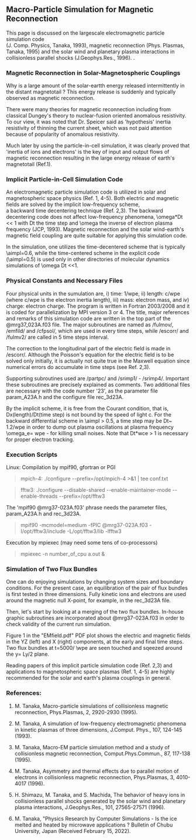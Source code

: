 ## Macro-Particle Simulation for Magnetic Reconnection ## 

This page is discussed on the largescale electromagnetic particle simulation code  
(J. Comp. Physics, Tanaka, 1993), magnetic reconnection (Phys. Plasmas, Tanaka, 1995)
and the solar wind and planetary plasma interactions in collisionless parallel shocks (J.Geophys.Res., 1996).
. 
### Magnetic Reconnection in Solar-Magnetospheric Couplings ###

Why is a large amount of the solar-eartth energy released intermittently 
in the distant magnetotail ? This energy release is suddenly and typically observed 
as magnetic reconnection. 

There were many theories for magnetic reconnection including from classical Dungey's 
theory to nuclear-fusion oriented anomalous resistivity. To our view, it was noted 
that Dr. Speicer said as 'hypothesis' inertia resistivity of thinning the current sheet,
which was not paid attention because of popularity of anomalous resistivity. 

Much later by using the particle-in-cell simulation, it was clearly proved 
that 'inertia of ions and electrons' is the key of input and output flows of 
magnetic reconnection resulting in the large energy release of earth's magnetotail (Ref.1).

### Implicit Particle-in-Cell Simulation Code ###

An electromagnetic particle simulation code is utilized in solar and magnetospheric 
space physics (Ref. 1, 4-5). 
Both electric and magnetic fields are solved by the implicit low-frequency scheme,   
a backward time decentering technique (Ref. 2,3). 
The backward decentering code does not affect low-frequency phenomena, 
\omega*Dt << 1 with Dt the time step and \omega the inverse of electron plasma 
frequency (JCP, 1993).
Magnetic reconnection and the solar wind-earth's magnetic field coupling 
are quite suitable for applying this simulation code.

In the simulation, one utilizes the time-decentered scheme that is typically \aimpl=0.6, 
while the time-centered scheme in the explicit code (\aimpl=0.5) is used 
only in other directories of molecular dynamics simulations of \omega Dt <<1.

### Physical Constants and Necessary Files ###

Four physical units in the sumulation are, i) time: 1/wpe, ii) length: c/wpe 
 (where c/wpe is the electron inertia length), iii) mass: electron mass, and 
iv) charge: electron charge. 
The program is written in Fortran 2003/2008 and it is coded for parallelization 
by MPI version 3 or 4.
The title, major references and remarks of this simulation code are written 
in the top part of the @mrg37_023A.f03 file.
The major subroutines are named as /fulmov/, /emfild/ and /cfpsol/, which are used 
in every time steps, while /escorr/ and /fulmv2/ are called in 5 time steps interval. 

The correction to the longitudinal part of the electric field is made in /escorr/. 
Although the Poisson's equation for the electric field is to be solved only initially, 
it is actually not quite true in the Maxwell equation since numerical errors 
do accumulate in time steps (see Ref. 2,3).

Supporting subroutines used are /partpc/ and /srimp1/ - /srimp4/. 
Important these subroutines are precisely explained as comments.
Two additional files are necessary with the code number  '23', 
as the parameter file param_A23A.h and the configure file rec_3d23A.

By the implicit scheme, it is free from the Courant condition, that is, 
Dx(length)/Dt(time step) is not bound by the speed of light c. 
For the backward differential scheme in \aimpl > 0.5, a time step may be 
Dt~ 1.2/wpe in order to dump out plasma oscillations at plasma frequency 
\omega_e= wpe - for killing small noises. 
Note that Dt*wce > 1 is necessary for proper electron tracking.

### Execution Scripts ###

Linux: Compilation by mpif90, gfortran or PGI

 > mpich-4: ./configure --prefix=/opt/mpich-4 >&1 | tee conf.txt

 > fftw3: ./configure --disable-shared --enable-maintainer-mode --enable-threads --prefix=/opt/fftw3

The 'mpif90 @mrg37-023A.f03' phrase needs the parameter files,
param_A23A.h and rec_3d23A.

 > mpif90 -mcmodel=medium -fPIC @mrg37-023A.f03 -I/opt/fftw3/include -L/opt/fftw3/lib -lfftw3

Execution by mpiexec (may need some tens of co-processors)

 > mpiexec -n number_of_cpu a.out &

### Simulation of Two Flux Bundles ###

One can do enjoying simulations by changing system sizes and boundary conditions. 
For the present case, an equilibration of the pair of flux bundles is first tested 
in three dimensions. 
Fully kinetic ions and electrons are used around the magnetic null X-point, 
for example, in the rec_3d23A file. 

Then, let's start by looking at a merging of the two flux bundles. 
In-house graphic subroutines are incorporated about @mrg37-023A.f03 
in order to check validity of the current run simulation. 

Figure 1 in the "EMfield.pdf" PDF plot shows the electric and magnetic fields 
in the YZ (left) and X (right) components, at the early and final time steps. 
Two flux bundles at t=5000/ \wpe are seen touched and sqeezed around the y= Ly/2 plane. 

Reading papers of this implicit particle simulation code (Ref. 2,3) and 
applications to magnetospheric space plasmas (Ref. 1, 4-5) are highly recommended 
for the solar and earth's plasma couplings in general.


### References: ###

1. M. Tanaka, Macro-particle simulations of collisionless magnetic reconnection, 
Phys.Plasmas, 2, 2920-2930 (1995).

2. M. Tanaka, A simulation of low-frequency electromagnetic phenomena in 
kinetic plasmas of three dimensions, J.Comput. Phys., 107, 124-145 (1993).

3. M. Tanaka, Macro-EM particle simulation method and a study of 
collisionless magnetic reconnection, Comput.Phys.Commun., 87, 117-138 (1995).

4. M. Tanaka, Asymmetry and thermal effects due to parallel motion of 
electrons in collisionless magnetic reconnection, Phys.Plasmas, 3, 4010-4017 (1996). 

5. H. Shimazu, M. Tanaka, and S. Machida, The behavior of heavy ions in collisionless parallel shocks generated by the solar wind and planetary plasma interactions, J.Geophys.Res., 101, 27565-27571 (1996).

6. M. Tanaka, "Physics Research by Computer Simulations - 
Is the ice melted and heated by microwave applications ?
Bulletin of Chubu University, Japan (Received February 15, 2022).


